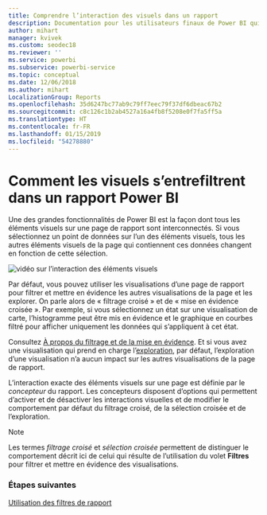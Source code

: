 ```yaml
---
title: Comprendre l’interaction des visuels dans un rapport
description: Documentation pour les utilisateurs finaux de Power BI qui explique comment les éléments visuels interagissent sur une page de rapport.
author: mihart
manager: kvivek
ms.custom: seodec18
ms.reviewer: ''
ms.service: powerbi
ms.subservice: powerbi-service
ms.topic: conceptual
ms.date: 12/06/2018
ms.author: mihart
LocalizationGroup: Reports
ms.openlocfilehash: 35d6247bc77ab9c79ff7eec79f37df6dbeac67b2
ms.sourcegitcommit: c8c126c1b2ab4527a16a4fb8f5208e0f7fa5ff5a
ms.translationtype: HT
ms.contentlocale: fr-FR
ms.lasthandoff: 01/15/2019
ms.locfileid: "54278880"
---
```

# <a name="how-visuals-cross-filter-each-other-in-a-power-bi-report"></a>Comment les visuels s’entrefiltrent dans un rapport Power BI
Une des grandes fonctionnalités de Power BI est la façon dont tous les éléments visuels sur une page de rapport sont interconnectés. Si vous sélectionnez un point de données sur l’un des éléments visuels, tous les autres éléments visuels de la page qui contiennent ces données changent en fonction de cette sélection. 

![vidéo sur l’interaction des éléments visuels](media/end-user-interactions/interactions.gif)

Par défaut, vous pouvez utiliser les visualisations d’une page de rapport pour filtrer et mettre en évidence les autres visualisations de la page et les explorer. On parle alors de « filtrage croisé » et de « mise en évidence croisée ». Par exemple, si vous sélectionnez un état sur une visualisation de carte, l’histogramme peut être mis en évidence et le graphique en courbes filtré pour afficher uniquement les données qui s’appliquent à cet état.

Consultez [À propos du filtrage et de la mise en évidence](../power-bi-reports-filters-and-highlighting.md). Et si vous avez une visualisation qui prend en charge l’[exploration](../power-bi-visualization-drill-down.md), par défaut, l’exploration d’une visualisation n’a aucun impact sur les autres visualisations de la page de rapport. 

L’interaction exacte des éléments visuels sur une page est définie par le *concepteur* du rapport. Les concepteurs disposent d’options qui permettent d’activer et de désactiver les interactions visuelles et de modifier le comportement par défaut du filtrage croisé, de la sélection croisée et de l’exploration.
  
> [!NOTE]
> Les termes *filtrage croisé* et *sélection croisée* permettent de distinguer le comportement décrit ici de celui qui résulte de l’utilisation du volet **Filtres** pour filtrer et mettre en évidence des visualisations.  

### <a name="next-steps"></a>Étapes suivantes
[Utilisation des filtres de rapport](../power-bi-how-to-report-filter.md)
